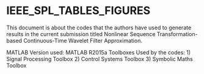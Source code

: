 # IEEE_SPL_TABLES_FIGURES
This document is about the codes that the authors have used to generate results in the current submission titled Nonlinear Sequence Transformation-based Continuous-Time Wavelet Filter Approximation.

MATLAB Version used: MATLAB R2015a
Toolboxes Used by the codes: 1) Signal Processing Toolbox 2) Control Systems Toolbox 3) Symbolic Maths Toolbox
